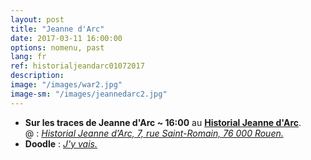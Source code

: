 ```yaml
---
layout: post
title: "Jeanne d'Arc"
date: 2017-03-11 16:00:00
options: nomenu, past
lang: fr
ref: historialjeandarc01072017
description: 
image: "/images/war2.jpg"
image-sm: "/images/jeannedarc2.jpg"
---
```

<ul>
<li> <h4 style="display: inline;">Sur les traces de Jeanne d'Arc ~ 16:00</h4>
au <a href="http://www.historial-jeannedarc.fr/"> <b>Historial Jeanne d'Arc</b></a>.
  <br>
  @ : <a href="https://goo.gl/maps/TWjMWthjcZU2"><i>Historial Jeanne d’Arc, 7, rue Saint-Romain, 76 000 Rouen.</i></a></li>
<li>
<h4 style="display: inline;">Doodle</h4> : <a href="http://doodle.com/poll/52uhx7bp3ep8iaf8"> <i>J'y vais.</i></a>
</li>
</ul>